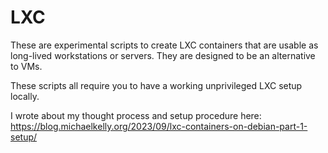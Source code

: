 # LXC

These are experimental scripts to create LXC containers that are usable as
long-lived workstations or servers. They are designed to be an alternative to
VMs.

These scripts all require you to have a working unprivileged LXC setup locally.

I wrote about my thought process and setup procedure here:
<https://blog.michaelkelly.org/2023/09/lxc-containers-on-debian-part-1-setup/>
